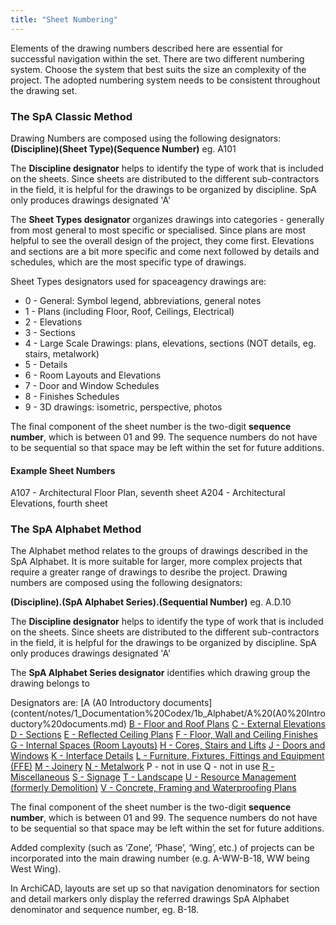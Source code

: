 ```yaml
---
title: "Sheet Numbering"
---
```

Elements of the drawing numbers described here are essential for successful navigation within the set.
There are two different numbering system. Choose the system that best suits the size an complexity of the project. The adopted numbering system needs to be consistent throughout the drawing set.

### The SpA Classic Method
Drawing Numbers are composed using the following designators:
**(Discipline)(Sheet Type)(Sequence Number)**
eg. A101

The **Discipline designator** helps to identify the type of work that is included on the sheets. Since sheets are distributed to the different sub-contractors in the field, it is helpful for the drawings to be organized by discipline. SpA only produces drawings designated 'A'

The **Sheet Types designator** organizes drawings into categories - generally from most general to most specific or specialised. Since plans are most helpful to see the overall design of the project, they come first. Elevations and sections are a bit more specific and come next followed by details and schedules, which are the most specific type of drawings.

Sheet Types designators used for spaceagency drawings are:
- 0 - General: Symbol legend, abbreviations, general notes
- 1 - Plans (including Floor, Roof, Ceilings, Electrical)
- 2 - Elevations
- 3 - Sections
- 4 - Large Scale Drawings: plans, elevations, sections (NOT details, eg. stairs, metalwork)
- 5 - Details
- 6 - Room Layouts and Elevations
- 7 - Door and Window Schedules
- 8 - Finishes Schedules
- 9 - 3D drawings: isometric, perspective, photos

The final component of the sheet number is the two-digit **sequence number**, which is between 01 and 99. The sequence numbers do not have to be sequential so that space may be left within the set for future additions.

#### Example Sheet Numbers

A107 - Architectural Floor Plan, seventh sheet
A204 - Architectural Elevations, fourth sheet

### The SpA Alphabet Method
The Alphabet method relates to the groups of drawings described in the SpA Alphabet. It is more suitable for larger, more complex projects that require a greater range of drawings to desribe the project.
Drawing numbers are composed using the following designators:

**(Discipline).(SpA Alphabet Series).(Sequential Number)**
eg. A.D.10


The **Discipline designator** helps to identify the type of work that is included on the sheets. Since sheets are distributed to the different sub-contractors in the field, it is helpful for the drawings to be organized by discipline. SpA only produces drawings designated 'A'

The **SpA Alphabet Series designator** identifies which drawing group the drawing belongs to

Designators are:
[A (A0 Introductory documents](content/notes/1_Documentation%20Codex/1b_Alphabet/A%20(A0%20Introductory%20documents.md)
[B - Floor and Roof Plans](content/notes/1_Documentation%20Codex/1b_Alphabet/B%20-%20Floor%20and%20Roof%20Plans.md)
[C - External Elevations](content/notes/1_Documentation%20Codex/1b_Alphabet/C%20-%20External%20Elevations.md)
[D - Sections](content/notes/1_Documentation%20Codex/1b_Alphabet/D%20-%20Sections.md)
[E - Reflected Ceiling Plans](content/notes/1_Documentation%20Codex/1b_Alphabet/E%20-%20Reflected%20Ceiling%20Plans.md)
[F - Floor, Wall and Ceiling Finishes](content/notes/1_Documentation%20Codex/1b_Alphabet/F%20-%20Floor,%20Wall%20and%20Ceiling%20Finishes.md)
[G - Internal Spaces (Room Layouts)](content/notes/1_Documentation%20Codex/1b_Alphabet/G%20-%20Internal%20Spaces%20(Room%20Layouts).md)
[H - Cores, Stairs and Lifts](content/notes/1_Documentation%20Codex/1b_Alphabet/H%20-%20Cores,%20Stairs%20and%20Lifts.md)
[J - Doors and Windows](content/notes/1_Documentation%20Codex/1b_Alphabet/J%20-%20Doors%20and%20Windows.md)
[K - Interface Details](content/notes/1_Documentation%20Codex/1b_Alphabet/K%20-%20Interface%20Details.md)
[L - Furniture, Fixtures, Fittings and Equipment (FFE)](notes/1_Documentation%20Codex/1b_Alphabet/L%20-%20Furniture,%20Fixtures,%20Fittings%20and%20Equipment%20(FFE).md)
[M - Joinery](notes/1_Documentation%20Codex/1b_Alphabet/M%20-%20Joinery.md)
[N - Metalwork](notes/1_Documentation%20Codex/1b_Alphabet/N%20-%20Metalwork.md)
P - not in use
Q - not in use
[R - Miscellaneous](notes/1_Documentation%20Codex/1b_Alphabet/R%20-%20Miscellaneous.md)
[S - Signage](notes/1_Documentation%20Codex/1b_Alphabet/S%20-%20Signage.md)
[T - Landscape](notes/1_Documentation%20Codex/1b_Alphabet/T%20-%20Landscape.md)
[U - Resource Management (formerly Demolition)](content/notes/1_Documentation%20Codex/1b_Alphabet/U%20-%20Resource%20Management%20(formerly%20Demolition).md)
[V - Concrete, Framing and Waterproofing Plans](content/notes/1_Documentation%20Codex/1b_Alphabet/V%20-%20Concrete,%20Framing%20and%20Waterproofing%20Plans.md)

The final component of the sheet number is the two-digit **sequence number**, which is between 01 and 99. The sequence numbers do not have to be sequential so that space may be left within the set for future additions.

Added complexity (such as ‘Zone’, ‘Phase’, ‘Wing’, etc.) of projects can be incorporated into the main drawing number (e.g. A-WW-B-18, WW being West Wing).

In ArchiCAD, layouts are set up so that navigation denominators for section and detail markers only display the referred drawings SpA Alphabet denominator and sequence number, eg. B-18.



